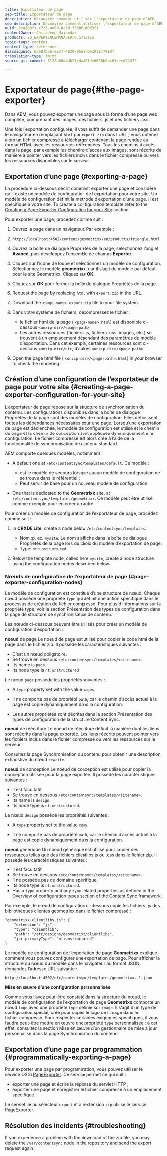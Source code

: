 ```yaml
---
title: Exportateur de page
seo-title: Exportateur de page
description: Découvrez comment utiliser l’exportateur de page d’AEM.
seo-description: Découvrez comment utiliser l’exportateur de page d’AEM.
uuid: 2ca2b8f1-c723-4e6b-8c3d-f5886cd0d3f1
contentOwner: Chiradeep Majumdar
products: SG_EXPERIENCEMANAGER/6.5/SITES
topic-tags: content
content-type: reference
discoiquuid: 6ab07b5b-ee37-4029-95da-be2031779107
translation-type: tm+mt
source-git-commit: 5128a08d4db21cda821de0698b0ac63ceed24379

---
```



# Exportateur de page{#the-page-exporter}

Dans AEM, vous pouvez exporter une page sous la forme d’une page web complète, comprenant des images, des fichiers .js et des fichiers .css.

Une fois l’exportation configurée, il vous suffit de demander une page dans le navigateur en remplaçant `html` par `export.zip` dans l’URL ; vous obtenez alors un fichier compressé à télécharger contenant la page rendue au format HTML avec les ressources référencées. Tous les chemins d’accès dans la page, par exemple les chemins d’accès aux images, sont réécrits de manière à pointer vers les fichiers inclus dans le fichier compressé ou vers les ressources disponibles sur le serveur.

## Exportation d’une page {#exporting-a-page}

La procédure ci-dessous décrit comment exporter une page et considère qu’il existe un modèle de configuration de l’exportation pour votre site. Un modèle de configuration définit la méthode d’exportation d’une page. Il est spécifique à votre site. To create a configuration template refer to the [Creating a Page Exporter Configuration for your Site](#creating-a-page-exporter-configuration-for-your-site) section.

Pour exporter une page, procédez comme suit :

1. Ouvrez la page dans un navigateur. Par exemple :
1. `http://localhost:4502/content/geometrixx/en/products/triangle.html`
1. Ouvrez la boîte de dialogue Propriétés de la page, sélectionnez l’onglet **Avancé**, puis développez l’ensemble de champs **Exporter**.

1. Cliquez sur l’icône de loupe et sélectionnez un modèle de configuration. Sélectionnez le modèle **geometrixx**, car il s’agit du modèle par défaut pour le site Geometrixx. Cliquez sur **OK**.

1. Cliquez sur **OK** pour fermer la boîte de dialogue Propriétés de la page.
1. Request the page by replacing `html` with `export.zip` in the URL.

1. Download the `<page-name>.export.zip` file to your file system.

1. Dans votre système de fichiers, décompressez le fichier :

   * le fichier html de la page ( `<page-name>.html`) est disponible ci-dessous `<unzip-dir>/<page-path>`
   * Les autres ressources (fichiers .js, fichiers .css, images, etc.) se trouvent à un emplacement dépendant des paramètres du modèle d’exportation. Dans cet exemple, certaines ressources sont ci-dessous `<unzip-dir>/etc`, d’autres `<unzip-dir>/<page-path>`.

1. Open the page html file ( `<unzip-dir>/<page-path>.html`) in your browser to check the rendering.

## Création d’une configuration de l’exportateur de page pour votre site {#creating-a-page-exporter-configuration-for-your-site}

L’exportateur de page repose sur la structure de synchronisation du contenu. Les configurations disponibles dans la boîte de dialogue Propriétés de la page sont des modèles de configuration. Elles définissent toutes les dépendances nécessaires pour une page. Lorsqu’une exportation de page est déclenchée, le modèle de configuration est utilisé et le chemin de page et le chemin de conception sont appliqués dynamiquement à la configuration. Le fichier compressé est alors créé à l’aide de la fonctionnalité de synchronisation de contenu standard.

AEM comporte quelques modèles, notamment :

* A default one at `/etc/contentsync/templates/default`. Ce modèle :

   * est le modèle de secours lorsque aucun modèle de configuration ne se trouve dans le référentiel ;
   * Peut servir de base pour un nouveau modèle de configuration.

* One that is dedicated to the **Geometrixx** site, at `/etc/contentsync/templates/geometrixx`. Ce modèle peut être utilisé comme exemple pour en créer un autre.

Pour créer un modèle de configuration de l’exportateur de page, procédez comme suit :

1. In **CRXDE Lite**, create a node below `/etc/contentsync/templates`:

   * Nom :p. ex. `mysite`. Le nom s’affiche dans la boîte de dialogue Propriétés de la page lors du choix du modèle d’exportation de page.
   * Type: `nt:unstructured`

1. Below the template node, called here `mysite`, create a node structure using the configuration nodes described below.

### Nœuds de configuration de l’exportateur de page {#page-exporter-configuration-nodes}

Le modèle de configuration est constitué d’une structure de nœud. Chaque nœud possède une propriété `type` qui définit une action spécifique dans le processus de création du fichier compressé. Pour plus d’informations sur la propriété type, voir la section Présentation des types de configuration dans la page de structure de synchronisation de contenu.

Les nœuds ci-dessous peuvent être utilisés pour créer un modèle de configuration d’exportation :

**noeud** de page Le noeud de page est utilisé pour copier le code html de la page dans le fichier zip. Il possède les caractéristiques suivantes :

* C’est un nœud obligatoire.
* Se trouve en dessous `/etc/contentsync/templates/<sitename>`.
* Its name is `page`.
* Its node type is `nt:unstructured`

Le nœud `page` possède les propriétés suivantes :

* A `type` property set with the value `pages`.

* Il ne comporte pas de propriété `path`, car le chemin d’accès actuel à la page est copié dynamiquement dans la configuration.

* Les autres propriétés sont décrites dans la section Présentation des types de configuration de la structure Content Sync.

**noeud** de réécriture Le noeud de réécriture définit la manière dont les liens sont réécrits dans la page exportée. Les liens réécrits peuvent pointer vers les fichiers inclus dans le fichier compressé ou vers les ressources sur le serveur.

Consultez la page Synchronisation du contenu pour obtenir une description exhaustive du nœud `rewrite`.

**noeud** de conception Le noeud de conception est utilisé pour copier la conception utilisée pour la page exportée. Il possède les caractéristiques suivantes :

* Il est facultatif.
* Se trouve en dessous `/etc/contentsync/templates/<sitename>`.
* Its name is `design`.
* Its node type is `nt:unstructured`.

Le nœud `design` possède les propriétés suivantes :

* A `type` property set to the value `copy`.

* Il ne comporte pas de propriété `path`, car le chemin d’accès actuel à la page est copié dynamiquement dans la configuration.

**noeud** générique Un noeud générique est utilisé pour copier des ressources telles que des fichiers clientlibs.js ou .css dans le fichier zip. Il possède les caractéristiques suivantes :

* Il est facultatif.
* Se trouve en dessous `/etc/contentsync/templates/<sitename>`.
* Il ne possède pas de domaine spécifique.
* Its node type is `nt:unstructured`.
* Has a `type` property and any `type` related properties as defined in the Overview of configuration types section of the Content Sync framework.

Par exemple, le nœud de configuration ci-dessous copie les fichiers .js des bibliothèques clientes geometrixx dans le fichier compressé :

```xml
"geometrixx.clientlibs.js": {
    "extension": "js",
    "type": "clientlib",
    "path": "/etc/designs/geometrixx/clientlibs",
    "jcr:primaryType": "nt:unstructured"
}
```

Le modèle de configuration de l’exportation de page **Geometrixx** explique comment vous pouvez configurer une exportation de page. Pour afficher la structure du nœud du modèle dans le navigateur au format JSON, demandez l’adresse URL suivante :

`http://localhost:4502/etc/contentsync/templates/geometrixx.-1.json`

**Mise en œuvre d’une configuration personnalisée**

Comme vous l’avez peut-être constaté dans la structure du nœud, le modèle de configuration de l’exportation de page **Geometrixx** comporte un nœud `logo` avec une propriété `type` définie sur `image`. Il s’agit d’un type de configuration spécial, créé pour copier le logo de l’image dans le fichier compressé. Pour respecter certaines exigences spécifiques, il vous faudra peut-être mettre en œuvre une propriété `type` personnalisée : à cet effet, consultez la section Mise en œuvre d’un gestionnaire de mise à jour personnalisé dans la page Synchronisation du contenu.

## Exportation d’une page par programmation {#programmatically-exporting-a-page}

Pour exporter une page par programmation, vous pouvez utiliser le service OSGi [PageExporter](https://helpx.adobe.com/experience-manager/6-5/sites/developing/using/reference-materials/javadoc/index.html?com/day/cq/wcm/contentsync/PageExporter.html). Ce service permet ce qui suit :

* exporter une page et écrire la réponse du servlet HTTP ;
* exporter une page et enregistrer le fichier compressé à un emplacement spécifique.

Le servlet lié au sélecteur `export` et à l’extension `zip` utilise le service PageExporter.

## Résolution des incidents {#troubleshooting}

If you experience a problem with the download of the zip file, you may delete the `/var/contentsync` node in the repository and send the export request again.


